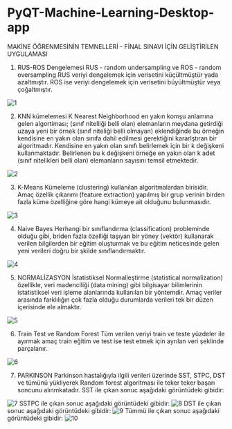 # PyQT-Machine-Learning-Desktop-app
MAKİNE ÖĞRENMESİNİN TEMNELLERİ - FİNAL SINAVI İÇİN GELİŞTİRİLEN UYGULAMASI

1. RUS-ROS Dengelemesi
RUS - random undersampling ve ROS - random oversampling
RUS veriyi dengelemek için verisetini küçültmüştür yada azaltmıştır. ROS ise veriyi dengelemek için verisetini büyültmüştür veya çoğaltmıştır.

![1](https://user-images.githubusercontent.com/8350817/42125100-c33add2c-7c78-11e8-9cad-231ce5baf02c.jpg)

2. KNN kümelemesi
K Nearest Neighborhood en yakın komşu anlamına gelen algortiması; (sınıf nitelliği belli olan) elemanların meydana getirdiği uzaya yeni bir örnek (sınıf niteliği belli olmayan) eklendiğinde bu örneğin kendisine en yakın olan sınıfa dahil edilmesi gerektiğini kararlştıran bir algoritmadır. Kendisine en yakın olan sınıfı belirlemek için bir k değişkeni kullanmaktadır. Belirlenen bu k değişkeni örneğe en yakın olan k adet (sınıf nitelikleri belli olan) elemanların sayısını temsil etmektedir. 

![2](https://user-images.githubusercontent.com/8350817/42125101-c35afe2c-7c78-11e8-8168-9d8402b859dc.jpg)

3. K-Means
Kümeleme (clustering) kullanılan algoritmalardan birisidir. Amaç özellik çıkarımı (feature extraction) yapılmış bir grup verinin birden fazla küme özelliğine göre hangi kümeye ait olduğunu bulunmasıdır.

![3](https://user-images.githubusercontent.com/8350817/42125102-c37a71e4-7c78-11e8-8650-7cd32bfb0d25.jpg)

4. Naive Bayes
Herhangi bir sınıflandırma (classification) probleminde olduğu gibi, briden fazla özelliği taşıyan bir yöney (vektör) kullanarak verilen bilgilerden bir eğitim oluşturmak ve bu eğitim neticesinde gelen yeni verileri doğru bir şkilde sınıflandırmaktır.

![4](https://user-images.githubusercontent.com/8350817/42125103-c39ae636-7c78-11e8-9b8c-eb24b379fd89.jpg)

5. NORMALİZASYON
İstatistiksel Normalleştirme (statistical normalization) özellikle, veri madenciliği (data mining) gibi bilgisayar bilimlerinin istatistiksel veri işleme alanlarında kullanılan bir yöntemdir. Amaç veriler arasında farklılığın çok fazla olduğu durumlarda verileri tek bir düzen içerisinde ele almaktır. 

![5](https://user-images.githubusercontent.com/8350817/42125104-c3bba754-7c78-11e8-80ab-e8ded45be975.jpg)

6. Train Test ve Random Forest
Tüm verilen veriyi train ve teste yüzdeler ile ayırmak amaç train eğitim ve test ise test etmek için ayrılan veri şeklinde parçalanır.

![6](https://user-images.githubusercontent.com/8350817/42125105-c3dc4626-7c78-11e8-94e0-bd1908c939ed.jpg)

7. PARKINSON
Parkinson hastalığıyla ilgili verileri üzerinde SST, STPC, DST ve tümünü yükliyerek Random forest algoritması ile teker teker başarı soncunu alınmkatadır.
SST ile çıkan sonuc aşağıdaki görüntüdeki gibidir:

![7](https://user-images.githubusercontent.com/8350817/42125106-c3fb22b2-7c78-11e8-85ed-38e1436094c0.jpg)
SSTPC ile çıkan sonuc aşağıdaki görüntüdeki gibidir:
![8](https://user-images.githubusercontent.com/8350817/42125107-c41b6388-7c78-11e8-9512-8d47d7671946.jpg)
DST ile çıkan sonuc aşağıdaki görüntüdeki gibidir:
![9](https://user-images.githubusercontent.com/8350817/42125098-c2fac2f0-7c78-11e8-94aa-70a82b31cd27.jpg)
Tümmü ile çıkan sonuc aşağıdaki görüntüdeki gibidir:
![10](https://user-images.githubusercontent.com/8350817/42125099-c31baf92-7c78-11e8-8658-e6400842e34a.jpg)


